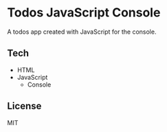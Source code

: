 # Todos JavaScript Console

A todos app created with JavaScript for the console.

## Tech

- HTML
- JavaScript
  - Console

## License

MIT
